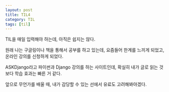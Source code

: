 ```yaml
---
layout: post
title: TIL4
category: TIL
tags: [til]
---
```


TIL을 매일 입력해야 하는데, 아직은 쉽지는 않다.

원래 나는 구글링이나 책을 통해서 공부를 하고 있는데, 요즘들어 한계를 느끼게 되었고, 온라인 강의를 신청하게 되었다.

ASKDjango라고 파이썬과 Django 강의를 하는 사이트인데, 확실히 내가 글로 읽는 것보다 학습 효과는 빠른 거 같다.

앞으로 무언가를 배울 때, 내가 감당할 수 있는 선에서 유료도 고려해봐야겠다.
